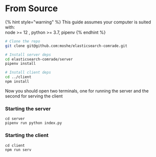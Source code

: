 # From Source

{% hint style="warning" %}
 This guide assumes your computer is suited with:  
node &gt;= 12 , python &gt;= 3.7, pipenv
{% endhint %}

```bash
# Clone the repo
git clone git@github.com:moshe/elasticsearch-comrade.git

# Install server deps
cd elasticsearch-comrade/server
pipenv install

# Install client deps
cd ../client
npm install
```

Now you should open two terminals, one for running the server and the second for serving the client

### Starting the server

```text
cd server
pipenv run python index.py
```

### Starting the client

```text
cd client
npm run serv
```

